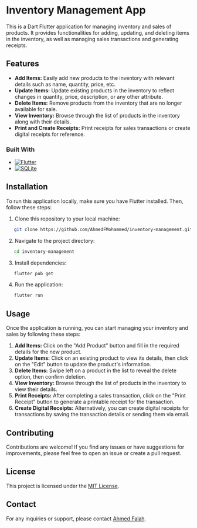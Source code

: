 # Inventory Management App

This is a Dart Flutter application for managing inventory and sales of products. It provides functionalities for adding, updating, and deleting items in the inventory, as well as managing sales transactions and generating receipts.

## Features

- **Add Items:** Easily add new products to the inventory with relevant details such as name, quantity, price, etc.
- **Update Items:** Update existing products in the inventory to reflect changes in quantity, price, description, or any other attribute.
- **Delete Items:** Remove products from the inventory that are no longer available for sale.
- **View Inventory:** Browse through the list of products in the inventory along with their details.
- **Print and Create Receipts:** Print receipts for sales transactions or create digital receipts for reference.


### Built With
 

* [![Flutter][flutter]][flutter-url]
* [![SQLite][SQLite]][SQLite-url]


 ## Installation

To run this application locally, make sure you have Flutter installed. Then, follow these steps:
1. Clone this repository to your local machine:

```bash
   git clone https://github.com/AhmedFMohammed/inventory-management.git
```
2. Navigate to the project directory:

```bash
   cd inventory-management
```
3. Install dependencies:

```bash
   flutter pub get
```
4. Run the application:

```bash
   flutter run
```


## Usage

Once the application is running, you can start managing your inventory and sales by following these steps:

1. **Add Items:** Click on the "Add Product" button and fill in the required details for the new product.
2. **Update Items:** Click on an existing product to view its details, then click on the "Edit" button to update the product's information.
3. **Delete Items:** Swipe left on a product in the list to reveal the delete option, then confirm deletion.
4. **View Inventory:** Browse through the list of products in the inventory to view their details.
5. **Print Receipts:** After completing a sales transaction, click on the "Print Receipt" button to generate a printable receipt for the transaction.
6. **Create Digital Receipts:** Alternatively, you can create digital receipts for transactions by saving the transaction details or sending them via email.

## Contributing

Contributions are welcome! If you find any issues or have suggestions for improvements, please feel free to open an issue or create a pull request.

## License

This project is licensed under the [MIT License](LICENSE).

## Contact

For any inquiries or support, please contact [Ahmed Falah](mailto:ahmed.f.mohammed48@gmail.com).


<!-- MARKDOWN LINKS & IMAGES -->
[flutter]:  https://img.shields.io/badge/Flutter-%2302569B.svg?style=for-the-badge&logo=Flutter&logoColor=white
[flutter-url]:  https://docs.flutter.dev/get-started/install
[SQLite]:   https://img.shields.io/badge/sqlite-%2307405e.svg?style=for-the-badge&logo=sqlite&logoColor=white
[SQLite-url]:  https://pub.dev/packages/sqflite



